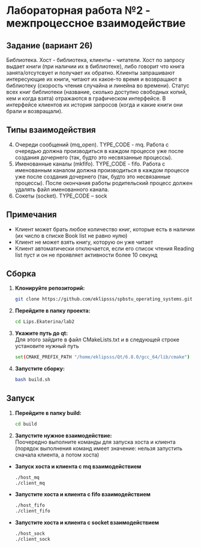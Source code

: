 # Лaбораторная работа №2 - межпроцессное взаимодействие

## Задание (вариант 26)

Библиотека. Хост - библиотека, клиенты - читатели. Хост по запросу выдает книги (при наличии их в библиотеке), либо говорит что 
книга занята/отсутсвует и получает их обратно. Клиенты запрашивают интересующие их книги, читают их какое-то время и возвращают 
в библиотеку (скорость чтения случайна и линейна во времени). Статус всех книг библиотеки (название, сколько доступно свободных 
копий, кем и когда взята) отражаются в графическом интерфейсе. В интерфейсе клиентов их история запросов (когда и какие книги 
они брали и возвращали).

## Типы взаимодействия

4. Очереди сообщений (mq_open). TYPE_CODE - mq. Работа с очередью должна производиться в каждом процессе уже после 
создания дочернего (так, будто это несвязанные процессы).
6. Именованные каналы (mkfifo). TYPE_CODE - fifo. Работа с именованным каналом должна производиться в каждом процессе 
уже после создания дочернего (так, будто это несвязанные процессы). После окончания работы родительский процесс должен 
удалять файл именованного канала.
7. Сокеты (socket). TYPE_CODE – sock

## Примечания

- Клиент может брать любое количество книг, которые есть в наличии (их число в списке Book list не равно нулю)
- Клиент не может взять книгу, которую он уже читает 
- Клиент автоматически отключается, если его список чтения Reading list пуст и он не проявляет активности более 10 секунд

## Сборка

1. **Клонируйте репозиторий:**
   ```bash
   git clone https://github.com/eklipsss/spbstu_operating_systems.git
2. **Перейдите в папку проекта:**
    ```bash
   cd Lips.Ekaterina/lab2
3. **Укажите путь до qt:** \
    Для этого зайдите в файл CMakeLists.txt и в следующей строке установите нужный путь
    ```bash
   set(CMAKE_PREFIX_PATH "/home/eklipsss/Qt/6.8.0/gcc_64/lib/cmake")
3. **Запустите сборку:**
   ```bash
   bash build.sh
## Запуск

1. **Перейдите в папку build:**
    ```bash
   cd build
2. **Запустите нужное взаимодействие:**\
Поочередно выполните команды для запуска хоста и клиента (порядок выполнения команд имеет значение: нельзя запустить сначала клиента, а потом хоста)
- **Запуск хоста и клиента с mq взаимодействием**
   ```bash
   ./host_mq
   ./client_mq
- **Запустите хоста и клиента с fifo взаимодействием**
   ```bash
   ./host_fifo
   ./client_fifo
- **Запустите хоста и клиента с socket взаимодействием**
   ```bash
   ./host_sock
   ./client_sock
